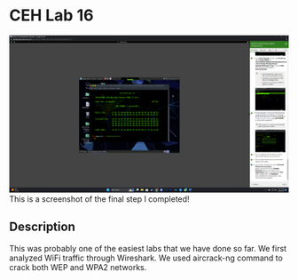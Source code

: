 <h1>CEH Lab 16</h1>


![Image Alt](https://github.com/DannyRRios/CEH_Lab-16/blob/e244ea3ef61ca7d147df5574e8d6662dca146925/Lab16-1.png)
This is a screenshot of the final step I completed! 

<h2>Description</h2>
This was probably one of the easiest labs that we have done so far. We first analyzed WiFi traffic through Wireshark. We used aircrack-ng command to crack both WEP and WPA2 networks.
<br />

